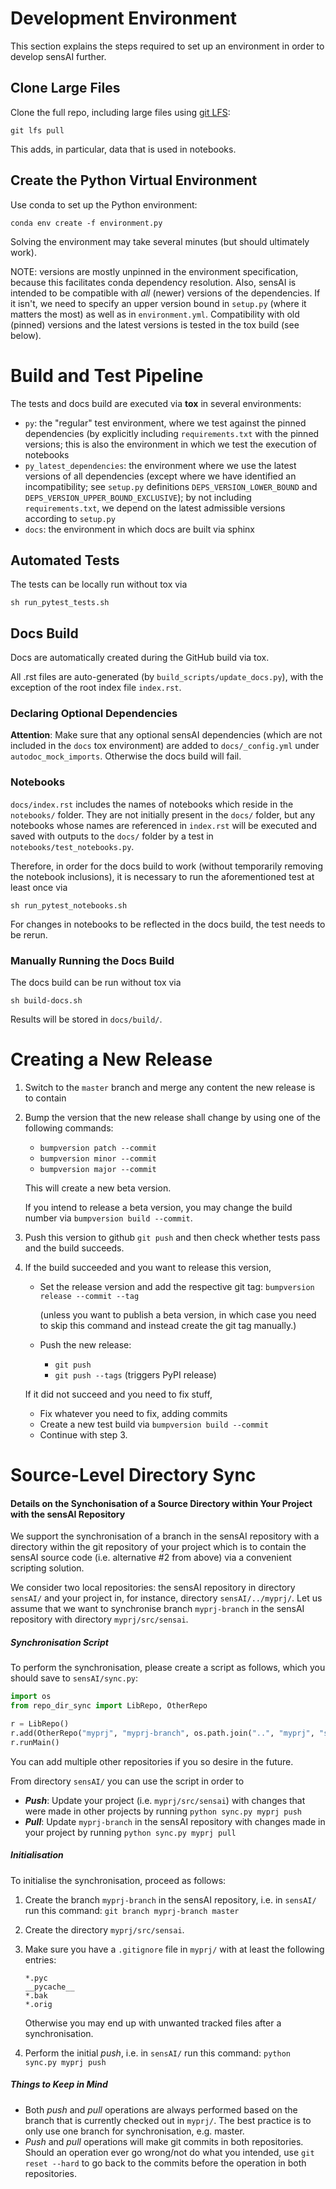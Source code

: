 # Development Environment

This section explains the steps required to set up an environment in order to develop sensAI further.

## Clone Large Files

Clone the full repo, including large files using [git LFS](https://git-lfs.github.com):

    git lfs pull

This adds, in particular, data that is used in notebooks.

## Create the Python Virtual Environment

Use conda to set up the Python environment:

    conda env create -f environment.py

Solving the environment may take several minutes (but should ultimately work).

NOTE: versions are mostly unpinned in the environment specification, because this facilitates conda dependency resolution. Also, sensAI is intended to be compatible with *all* (newer) versions of the dependencies. If it isn't, we need to specify  an upper version bound in `setup.py` (where it matters the most) as well as in `environment.yml`. Compatibility with old (pinned) versions and the latest versions is tested in the tox build (see below).

# Build and Test Pipeline

The tests and docs build are executed via **tox** in several environments:
* `py`: the "regular" test environment, where we test against the pinned dependencies (by explicitly including `requirements.txt` with the pinned versions; this is also the environment in which we test the execution of notebooks
* `py_latest_dependencies`: the environment where we use the latest versions of all dependencies (except where we have identified an incompatibility; see `setup.py` definitions `DEPS_VERSION_LOWER_BOUND` and `DEPS_VERSION_UPPER_BOUND_EXCLUSIVE`); by not including `requirements.txt`, we depend on the latest admissible versions according to `setup.py`
* `docs`: the environment in which docs are built via sphinx 

## Automated Tests

The tests can be locally run without tox via

    sh run_pytest_tests.sh

## Docs Build

Docs are automatically created during the GitHub build via tox.

All .rst files are auto-generated (by `build_scripts/update_docs.py`), with the exception of the root index file  `index.rst`.

### Declaring Optional Dependencies

**Attention**: Make sure that any optional sensAI dependencies (which are not included in the `docs` tox 
environment) are added to `docs/_config.yml` under `autodoc_mock_imports`. Otherwise the docs build will fail.

### Notebooks

`docs/index.rst` includes the names of notebooks which reside in the `notebooks/` folder. They are not initially present in the `docs/` folder, but any notebooks whose names are referenced in `index.rst` will be executed and saved with outputs to the `docs/` folder by a test in `notebooks/test_notebooks.py`.

Therefore, in order for the docs build to work (without temporarily removing the notebook inclusions), it is necessary to run the aforementioned test at least once via

    sh run_pytest_notebooks.sh

For changes in notebooks to be reflected in the docs build, the test needs to be rerun.

### Manually Running the Docs Build

The docs build can be run without tox via 

    sh build-docs.sh

Results will be stored in `docs/build/`.

# Creating a New Release

1. Switch to the `master` branch and merge any content the new release is to contain

2. Bump the version that the new release shall change by using one of the following commands:

   * `bumpversion patch --commit`
   * `bumpversion minor --commit`
   * `bumpversion major --commit`

   This will create a new beta version.
   
   If you intend to release a beta version, you may change the build number via `bumpversion build --commit`. 

3. Push this version to github
   `git push`
   and then check whether tests pass and the build succeeds.

4. If the build succeeded and you want to release this version, 

   * Set the release version and add the respective git tag:
     `bumpversion release --commit --tag`
     
     (unless you want to publish a beta version, in which case you need to skip this command and instead create the git tag manually.)

   * Push the new release:
     * `git push`
     * `git push --tags` (triggers PyPI release)

   If it did not succeed and you need to fix stuff, 

   * Fix whatever you need to fix, adding commits
   * Create a new test build via
     `bumpversion build --commit`
   * Continue with step 3.

# Source-Level Directory Sync

#### Details on the Synchonisation of a Source Directory within Your Project with the sensAI Repository

We support the synchronisation of a branch in the sensAI repository with a directory within the git repository of your project which is to contain the sensAI source code (i.e. alternative #2 from above) via a convenient scripting solution.

We consider two local repositories: the sensAI repository in directory `sensAI/` and your project in, for instance, directory `sensAI/../myprj/`. Let us assume that we want to synchronise branch `myprj-branch` in the sensAI repository with directory `myprj/src/sensai`.

##### Synchronisation Script

To perform the synchronisation, please create a script as follows, which you should save to `sensAI/sync.py`:

```python
import os
from repo_dir_sync import LibRepo, OtherRepo

r = LibRepo()
r.add(OtherRepo("myprj", "myprj-branch", os.path.join("..", "myprj", "src", "sensai")))
r.runMain()
```

You can add multiple other repositories if you so desire in the future.

From directory `sensAI/` you can use the script in order to 

* ***Push***: Update your project (i.e. `myprj/src/sensai`) with changes that were made in other projects by running `python sync.py myprj push`
* ***Pull***: Update `myprj-branch` in the sensAI repository with changes made in your project by running `python sync.py myprj pull`

##### Initialisation

To initialise the synchronisation, proceed as follows:

1. Create the branch `myprj-branch` in the sensAI repository, i.e. in `sensAI/` run this command:
   `git branch myprj-branch master`
2. Create the directory `myprj/src/sensai`.
3. Make sure you have a `.gitignore` file in `myprj/` with at least the following entries:

       *.pyc
       __pycache__
       *.bak
       *.orig

   Otherwise you may end up with unwanted tracked files after a synchronisation.
4. Perform the initial *push*, i.e. in `sensAI/` run this command:
   `python sync.py myprj push`

##### Things to Keep in Mind

* Both *push* and *pull* operations are always performed based on the branch that is currently checked out in `myprj/`. The best practice is to only use one branch for synchronisation, e.g. master.
* *Push* and *pull* operations will make git commits in both repositories. Should an operation ever go wrong/not do what you intended, use `git reset --hard` to go back to the commits before the operation in both repositories.
